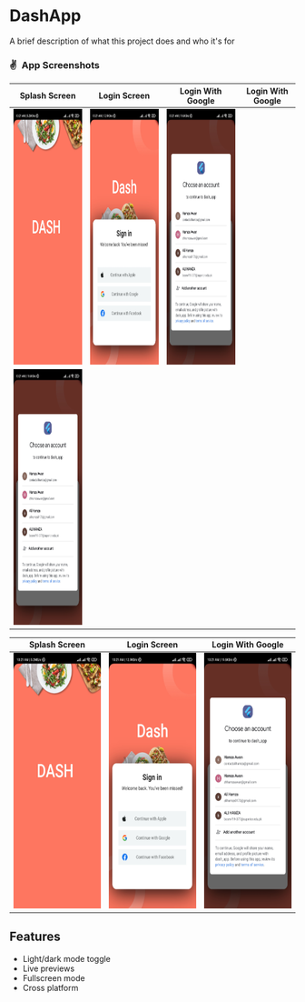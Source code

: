 
# DashApp

A brief description of what this project does and who it's for

### ✌&ensp;App Screenshots

|              Splash Screen            |             Login Screen           |             Login With Google           |          Login With Google           |
| :----------------------------------: | :----------------------------------: | :----------------------------------: | :----------------------------------: |
| <img src="https://raw.githubusercontent.com/cyber-evangelists/DashApp/main/assets/app/1678928428862.jpg" height="450"> | <img src="https://raw.githubusercontent.com/cyber-evangelists/DashApp/main/assets/app/1678928428852.jpg" height="450"> | <img src="https://raw.githubusercontent.com/cyber-evangelists/DashApp/main/assets/app//1678928428846.jpg" height="450"> |
<img src="https://raw.githubusercontent.com/cyber-evangelists/DashApp/main/assets/app//1678928428846.jpg" height="450"> |

|              Splash Screen            |             Login Screen           |             Login With Google           |
| :----------------------------------: | :----------------------------------: | :----------------------------------: |
| <img src="https://raw.githubusercontent.com/cyber-evangelists/DashApp/main/assets/app/1678928428862.jpg" height="450"> | <img src="https://raw.githubusercontent.com/cyber-evangelists/DashApp/main/assets/app/1678928428852.jpg" height="450"> | <img src="https://raw.githubusercontent.com/cyber-evangelists/DashApp/main/assets/app//1678928428846.jpg" height="450"> |



## Features

- Light/dark mode toggle
- Live previews
- Fullscreen mode
- Cross platform

